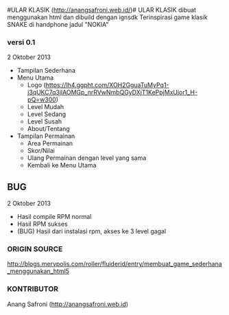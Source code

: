 #ULAR KLASIK (http://anangsafroni.web.id/)#
ULAR KLASIK dibuat menggunakan html dan dibuild dengan ignsdk
Terinspirasi game klasik SNAKE di handphone jadul "NOKIA"


### versi 0.1 ####
2 Oktober 2013
- Tampilan Sederhana
- Menu Utama 
  - Logo (https://lh4.ggpht.com/XOH2GguaTuMyPq1-j3qUKC7q3jlAOMGp_nrRVwNmbQGyDXjT1KePpjMxUjor1_H-pQ=w300)
  - Level Mudah
  - Level Sedang
  - Level Susah
  - About/Tentang
- Tampilan Permainan
  - Area Permainan 
  - Skor/Nilai
  - Ulang Permainan dengan level yang sama
  - Kembali ke Menu Utama

## BUG
2 Oktober 2013
- Hasil compile RPM normal
- Hasil RPM sukses
- (BUG) Hasil dari instalasi rpm, akses ke 3 level gagal

  
### ORIGIN SOURCE ###
http://blogs.mervpolis.com/roller/fluiderid/entry/membuat_game_sederhana_menggunakan_html5

### KONTRIBUTOR ####
Anang Safroni (http://anangsafroni.web.id)
